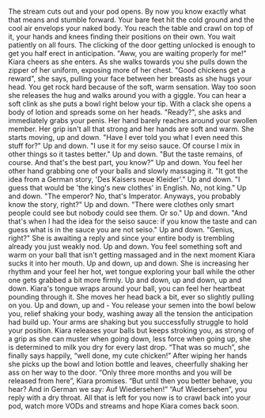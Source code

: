 The stream cuts out and your pod opens. By now you know exactly what that means and stumble forward. Your bare feet hit the cold ground and the cool air envelops your naked body.
You reach the table and crawl on top of it, your hands and knees finding their positions on their own. You wait patiently on all fours.
The clicking of the door getting unlocked is enough to get you half erect in anticipation.
"Aww, you are waiting properly for me!" Kiara cheers as she enters.
As she walks towards you she pulls down the zipper of her uniform, exposing more of her chest.
"Good chickens get a reward", she says, pulling your face between her breasts as she hugs your head. You get rock hard because of the soft, warm sensation.
Way too soon she releases the hug and walks around you with a giggle. You can hear a soft clink as she puts a bowl right below your tip. With a clack she opens a body of lotion and spreads some on her heads.
"Ready?", she asks and immediately grabs your penis. Her hand barely reaches around your swollen member.
Her grip isn't all that strong and her hands are soft and warm. She starts moving, up and down.
"Have I ever told you what I even need this stuff for?"
Up and down.
"I use it for my seiso sauce. Of course I mix in other things so it tastes better."
Up and down.
"But the taste remains, of course. And that's the best part, you know?"
Up and down. You feel her other hand grabbing one of your balls and slowly massaging it.
"It got the idea from a German story, 'Des Kaisers neue Kleider'."
Up and down.
"I guess that would be 'the king's new clothes' in English. No, not king."
Up and down.
"The emperor? No, that's Imperator. Anyways, you probably know the story, right?"
Up and down.
"There were clothes only smart people could see but nobody could see them. Or so."
Up and down.
"And that's when I had the idea for the seiso sauce: if you know the taste and can guess what is in the sauce you are not seiso."
Up and down.
"Genius, right?"
She is awaiting a reply and since your entire body is trembling already you just weakly nod.
Up and down.
You feel something soft and warm on your ball that isn't getting massaged and in the next moment Kiara sucks it into her mouth.
Up and down, up and down.
She is increasing her rhythm and your feel her hot, wet tongue exploring your ball while the other one gets grabbed a bit more firmly.
Up and down, up and down, up and down.
Kiara's tongue wraps around your ball, you can feel her heartbeat pounding through it. She moves her head back a bit, ever so slightly pulling on you.
Up and down, up and -
You release your semen into the bowl below you, relief shaking your body, washing away all the tension the anticipation had build up. Your arms are shaking but you successfully struggle to hold your position.
Kiara releases your balls but keeps stroking you, as strong of a grip as she can muster when going down, less force when going up, she is determined to milk you dry for every last drop.
“That was so much”, she finally says happily, “well done, my cute chicken!”
After wiping her hands she picks up the bowl and lotion bottle and leaves, cheerfully shaking her ass on her way to the door.
“Only three more months and you will be released from here”, Kiara promises. “But until then you better behave, you hear?
And in German we say: Auf Wiedersehen!”
“Auf Wiedersehen”, you reply with a dry throat. All that is left for you now is to crawl back into your pod, watch more VODs and streams and hope Kiara comes back soon.